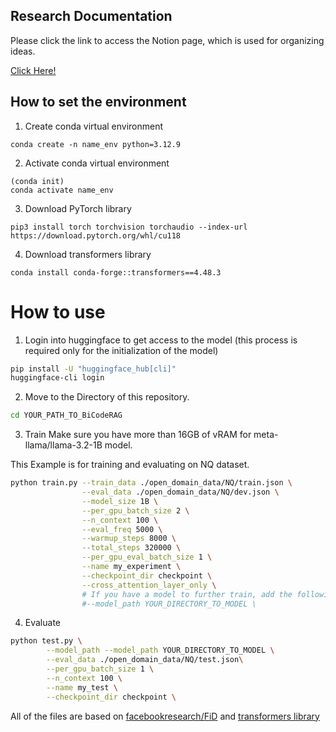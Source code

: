 ## Research Documentation
Please click the link to access the Notion page, which is used for organizing ideas.

[Click Here!](https://crystal-air-942.notion.site/CrossDecoder-Training-Additional-Cross-Attention-Layer-in-Decoder-Only-Models-19941c6bef1680208d9af3e4f577aa8d?pvs=4)

## How to set the environment
1. Create conda virtual environment
```
conda create -n name_env python=3.12.9
```
2. Activate conda virtual environment
```
(conda init)
conda activate name_env
```
3. Download PyTorch library
```
pip3 install torch torchvision torchaudio --index-url https://download.pytorch.org/whl/cu118
```
4. Download transformers library
```
conda install conda-forge::transformers==4.48.3
```

# How to use
1. Login into huggingface to get access to the model (this process is required only for the initialization of the model)
```bash
pip install -U "huggingface_hub[cli]"
huggingface-cli login
```
2. Move to the Directory of this repository.
```bash
cd YOUR_PATH_TO_BiCodeRAG
```
3. Train
Make sure you have more than 16GB of vRAM for meta-llama/llama-3.2-1B model.

This Example is for training and evaluating on NQ dataset.

```bash
python train.py --train_data ./open_domain_data/NQ/train.json \
                --eval_data ./open_domain_data/NQ/dev.json \
                --model_size 1B \
                --per_gpu_batch_size 2 \
                --n_context 100 \
                --eval_freq 5000 \
                --warmup_steps 8000 \
                --total_steps 320000 \
                --per_gpu_eval_batch_size 1 \
                --name my_experiment \
                --checkpoint_dir checkpoint \
                --cross_attention_layer_only \
                # If you have a model to further train, add the following line.
                #--model_path YOUR_DIRECTORY_TO_MODEL \
```
4. Evaluate
```bash
python test.py \
        --model_path --model_path YOUR_DIRECTORY_TO_MODEL \
        --eval_data ./open_domain_data/NQ/test.json\
        --per_gpu_batch_size 1 \
        --n_context 100 \
        --name my_test \
        --checkpoint_dir checkpoint \
```


All of the files are based on [facebookresearch/FiD](https://github.com/facebookresearch/FiD/tree/main) and [transformers library](https://github.com/huggingface/transformers) 
